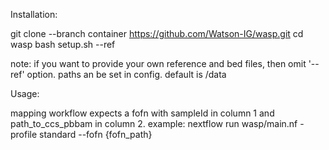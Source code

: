 Installation:

git clone --branch container https://github.com/Watson-IG/wasp.git
cd wasp
bash setup.sh --ref

note: if you want to provide your own reference and bed files, then omit '--ref' option. paths an be set in config. default is /data


Usage:

mapping workflow expects a fofn with sampleId in column 1 and path_to_ccs_pbbam in column 2.
	example:
	nextflow run wasp/main.nf -profile standard --fofn {fofn_path}